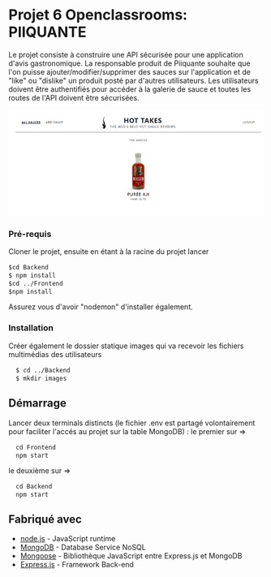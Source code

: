 # Projet 6 Openclassrooms: PIIQUANTE

Le projet consiste à construire une API sécurisée pour une application d'avis gastronomique.
La responsable produit de Piiquante souhaite que l'on puisse ajouter/modifier/supprimer des sauces 
sur l'application et de "like" ou "dislike" un produit posté par d'autres utilisateurs. 
Les utilisateurs doivent être authentifiés pour accéder à la galerie de sauce et toutes les routes de l'API doivent être sécurisées.

<p align="center">
<img src="./Frontend/assets/images/readme_image.png">
</p>

### Pré-requis

Cloner le projet,
ensuite en étant à la racine du projet  lancer

```
$cd Backend
$ npm install
$cd ../Frontend
$npm install

```

Assurez vous d'avoir "nodemon" d'installer également.

### Installation

Créer également le dossier statique images qui va recevoir les fichiers multimédias des utilisateurs

```
  $ cd ../Backend
  $ mkdir images

```

## Démarrage

Lancer deux terminals distincts (le fichier .env est partagé volontairement pour faciliter l'accés au projet sur la table MongoDB) :
  le premier sur => 

```
  cd Frontend
  npm start
```
  
  le deuxième sur => 

```
  cd Backend
  npm start
```

## Fabriqué avec

* [node.js](https://nodejs.org/en/) - JavaScript runtime
* [MongoDB](https://www.mongodb.com/fr-fr) - Database Service NoSQL
* [Mongoose](https://mongoosejs.com/) - Bibliothèque JavaScript entre Express.js et MongoDB
* [Express.js](https://expressjs.com/fr/) - Framework Back-end





